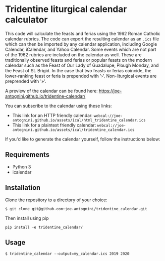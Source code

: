 # Tridentine liturgical calendar calculator

This code will calculate the feasts and ferias using the 1962 Roman Catholic calendar rubrics.  The
code can export the resulting calendar as an `.ics` file which can then be imported by any calendar
application, including Google Calendar, iCalendar, and Yahoo Calendar.  Some events which are not
part of the 1962 rubrics are included on the calendar as well.  These are traditionally observed
feasts and ferias or popular feasts on the modern calendar such as the Feast of Our Lady of
Guadalupe, Plough Monday, and the Feast of St. Brigid.  In the case that two feasts or ferias
coincide, the lower-ranking feast or feria is prepended with '›'.  Non-liturgical events are
preprended with '»'.

A preview of the calendar can be found here: https://joe-antognini.github.io/tridentine-calendar/

You can subscribe to the calendar using these links:

* This link for an HTTP friendly calendar: `webcal://joe-antognini.github.io/assets/ical/html_tridentine_calendar.ics`
* This link for a plaintext friendly calendar: `webcal://joe-antognini.github.io/assets/ical/tridentine_calendar.ics`

If you'd like to generate the calendar yourself, follow the instructions below:

## Requirements

* Python 3
* icalendar

## Installation

Clone the repository to a directory of your choice:

```
$ git clone git@github.com:joe-antognini/tridentine_calendar.git
```

Then install using pip

```
pip install -e tridentine_calendar/
```

## Usage

```
$ tridentine_calendar --output=my_calendar.ics 2019 2020
```

